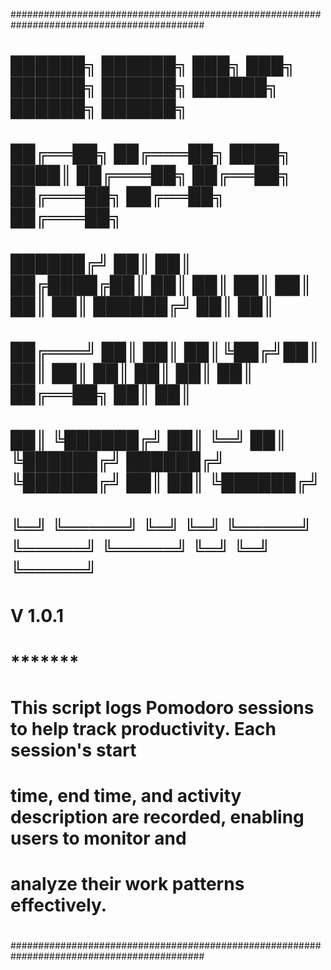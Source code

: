 ###########################################################################################
#                                                                                         #
# ██████╗    ██████╗   ███╗   ███╗   ██████╗   ██████╗    ██████╗   ██████╗    ██████╗    #
# ██╔══██╗  ██╔═══██╗  ████╗ ████║  ██╔═══██╗  ██╔══██╗  ██╔═══██╗  ██╔══██╗  ██╔═══██╗   #
# ██████╔╝  ██║   ██║  ██╔████╔██║  ██║   ██║  ██║  ██║  ██║   ██║  ██████╔╝  ██║   ██║   #
# ██╔═══╝   ██║   ██║  ██║╚██╔╝██║  ██║   ██║  ██║  ██║  ██║   ██║  ██╔══██╗  ██║   ██║   #
# ██║       ╚██████╔╝  ██║ ╚═╝ ██║  ╚██████╔╝  ██████╔╝  ╚██████╔╝  ██║  ██║  ╚██████╔╝   #
# ╚═╝        ╚═════╝   ╚═╝     ╚═╝   ╚═════╝   ╚═════╝    ╚═════╝   ╚═╝  ╚═╝   ╚═════╝    #
#                                                                                         #
#                                         V 1.0.1                                         #
#                                         *******                                         #
#                                                                                         #
# This script logs Pomodoro sessions to help track productivity. Each session's start     #
# time, end time, and activity description are recorded, enabling users to monitor and    #
# analyze their work patterns effectively.                                                #
#                                                                                         #
###########################################################################################
